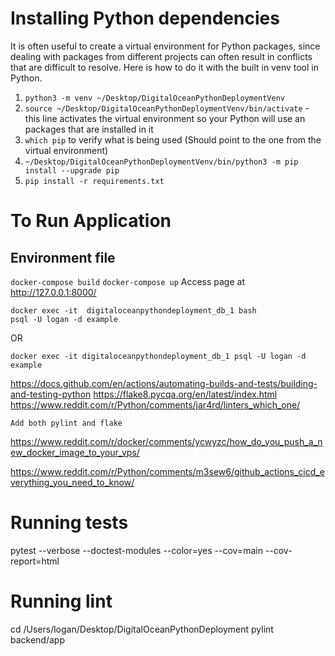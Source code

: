# Installing Python dependencies

It is often useful to create a virtual environment for Python packages, since dealing with packages from different projects can often result in conflicts that are difficult to resolve. Here is how to do it with the built in venv tool in Python.

1. ```python3 -m venv ~/Desktop/DigitalOceanPythonDeploymentVenv```
2. ```source ~/Desktop/DigitalOceanPythonDeploymentVenv/bin/activate``` - this line activates the virtual environment so your Python will use an packages that are installed in it
3. ```which pip``` to verify what is being used (Should point to the one from the virtual environment)
4. ```~/Desktop/DigitalOceanPythonDeploymentVenv/bin/python3 -m pip install --upgrade pip```
5. ```pip install -r requirements.txt```


# To Run Application

## Environment file

```docker-compose build```
```docker-compose up```
Access page at http://127.0.0.1:8000/

```
docker exec -it  digitaloceanpythondeployment_db_1 bash
psql -U logan -d example
``` 

OR 

```docker exec -it digitaloceanpythondeployment_db_1 psql -U logan -d example```





https://docs.github.com/en/actions/automating-builds-and-tests/building-and-testing-python
https://flake8.pycqa.org/en/latest/index.html
https://www.reddit.com/r/Python/comments/jar4rd/linters_which_one/

    Add both pylint and flake

https://www.reddit.com/r/docker/comments/ycwyzc/how_do_you_push_a_new_docker_image_to_your_vps/

https://www.reddit.com/r/Python/comments/m3sew6/github_actions_cicd_everything_you_need_to_know/

# Running tests

pytest --verbose --doctest-modules --color=yes --cov=main --cov-report=html

# Running lint

cd /Users/logan/Desktop/DigitalOceanPythonDeployment
pylint backend/app
